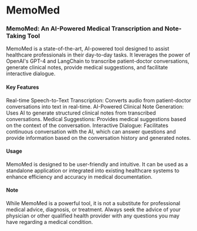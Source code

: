 # MemoMed
### MemoMed: An AI-Powered Medical Transcription and Note-Taking Tool
MemoMed is a state-of-the-art, AI-powered tool designed to assist healthcare professionals in their day-to-day tasks. It leverages the power of OpenAI's GPT-4 and LangChain to transcribe patient-doctor conversations, generate clinical notes, provide medical suggestions, and facilitate interactive dialogue.

#### Key Features
Real-time Speech-to-Text Transcription: Converts audio from patient-doctor conversations into text in real-time.
AI-Powered Clinical Note Generation: Uses AI to generate structured clinical notes from transcribed conversations.
Medical Suggestions: Provides medical suggestions based on the context of the conversation.
Interactive Dialogue: Facilitates continuous conversation with the AI, which can answer questions and provide information based on the conversation history and generated notes.

#### Usage
MemoMed is designed to be user-friendly and intuitive. It can be used as a standalone application or integrated into existing healthcare systems to enhance efficiency and accuracy in medical documentation.

#### Note
While MemoMed is a powerful tool, it is not a substitute for professional medical advice, diagnosis, or treatment. Always seek the advice of your physician or other qualified health provider with any questions you may have regarding a medical condition.
